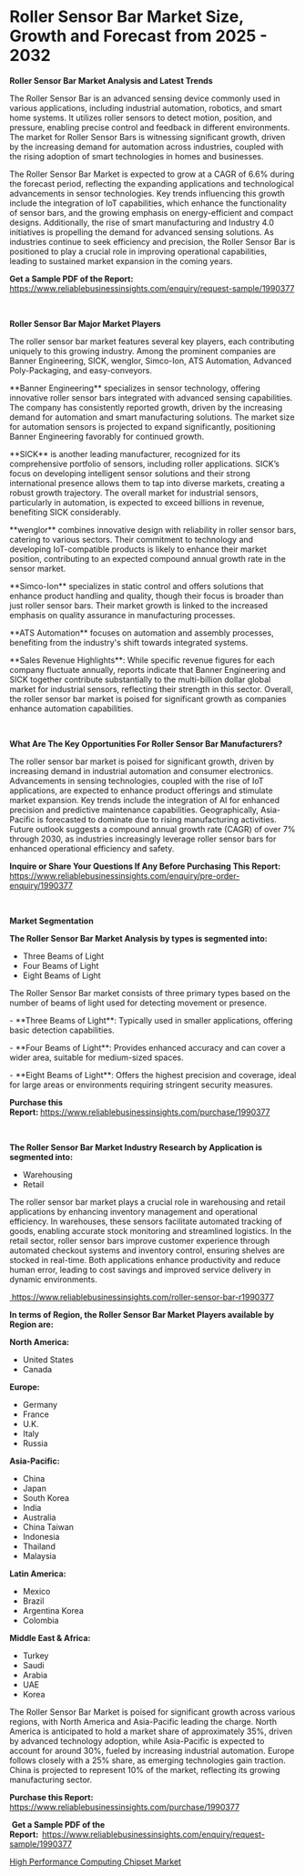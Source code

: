 <p><h1>Roller Sensor Bar Market Size, Growth and Forecast from 2025 - 2032</h1></p><p><strong>Roller Sensor Bar Market Analysis and Latest Trends</strong></p>
<p><p>The Roller Sensor Bar is an advanced sensing device commonly used in various applications, including industrial automation, robotics, and smart home systems. It utilizes roller sensors to detect motion, position, and pressure, enabling precise control and feedback in different environments. The market for Roller Sensor Bars is witnessing significant growth, driven by the increasing demand for automation across industries, coupled with the rising adoption of smart technologies in homes and businesses.</p><p>The Roller Sensor Bar Market is expected to grow at a CAGR of 6.6% during the forecast period, reflecting the expanding applications and technological advancements in sensor technologies. Key trends influencing this growth include the integration of IoT capabilities, which enhance the functionality of sensor bars, and the growing emphasis on energy-efficient and compact designs. Additionally, the rise of smart manufacturing and Industry 4.0 initiatives is propelling the demand for advanced sensing solutions. As industries continue to seek efficiency and precision, the Roller Sensor Bar is positioned to play a crucial role in improving operational capabilities, leading to sustained market expansion in the coming years.</p></p>
<p><strong>Get a Sample PDF of the Report:&nbsp;</strong> <a href="https://www.reliablebusinessinsights.com/enquiry/request-sample/1990377?utm_campaign=2302&utm_medium=2&utm_source=Github&utm_content=ia&utm_term=07042025&utm_id=roller-sensor-bar">https://www.reliablebusinessinsights.com/enquiry/request-sample/1990377</a></p>
<p>&nbsp;</p>
<p><strong>Roller Sensor Bar Major Market Players</strong></p>
<p><p>The roller sensor bar market features several key players, each contributing uniquely to this growing industry. Among the prominent companies are Banner Engineering, SICK, wenglor, Simco-Ion, ATS Automation, Advanced Poly-Packaging, and easy-conveyors.</p><p>**Banner Engineering** specializes in sensor technology, offering innovative roller sensor bars integrated with advanced sensing capabilities. The company has consistently reported growth, driven by the increasing demand for automation and smart manufacturing solutions. The market size for automation sensors is projected to expand significantly, positioning Banner Engineering favorably for continued growth.</p><p>**SICK** is another leading manufacturer, recognized for its comprehensive portfolio of sensors, including roller applications. SICK’s focus on developing intelligent sensor solutions and their strong international presence allows them to tap into diverse markets, creating a robust growth trajectory. The overall market for industrial sensors, particularly in automation, is expected to exceed billions in revenue, benefiting SICK considerably.</p><p>**wenglor** combines innovative design with reliability in roller sensor bars, catering to various sectors. Their commitment to technology and developing IoT-compatible products is likely to enhance their market position, contributing to an expected compound annual growth rate in the sensor market.</p><p>**Simco-Ion** specializes in static control and offers solutions that enhance product handling and quality, though their focus is broader than just roller sensor bars. Their market growth is linked to the increased emphasis on quality assurance in manufacturing processes.</p><p>**ATS Automation** focuses on automation and assembly processes, benefiting from the industry's shift towards integrated systems.</p><p>**Sales Revenue Highlights**: While specific revenue figures for each company fluctuate annually, reports indicate that Banner Engineering and SICK together contribute substantially to the multi-billion dollar global market for industrial sensors, reflecting their strength in this sector. Overall, the roller sensor bar market is poised for significant growth as companies enhance automation capabilities.</p></p>
<p>&nbsp;</p>
<p><strong>What Are The Key Opportunities For Roller Sensor Bar Manufacturers?</strong></p>
<p><p>The roller sensor bar market is poised for significant growth, driven by increasing demand in industrial automation and consumer electronics. Advancements in sensing technologies, coupled with the rise of IoT applications, are expected to enhance product offerings and stimulate market expansion. Key trends include the integration of AI for enhanced precision and predictive maintenance capabilities. Geographically, Asia-Pacific is forecasted to dominate due to rising manufacturing activities. Future outlook suggests a compound annual growth rate (CAGR) of over 7% through 2030, as industries increasingly leverage roller sensor bars for enhanced operational efficiency and safety.</p></p>
<p><strong>Inquire or Share Your Questions If Any Before Purchasing This Report:</strong> <a href="https://www.reliablebusinessinsights.com/enquiry/pre-order-enquiry/1990377?utm_campaign=2302&utm_medium=2&utm_source=Github&utm_content=ia&utm_term=07042025&utm_id=roller-sensor-bar">https://www.reliablebusinessinsights.com/enquiry/pre-order-enquiry/1990377</a></p>
<p>&nbsp;</p>
<p><strong>Market Segmentation</strong></p>
<p><strong>The Roller Sensor Bar Market Analysis by types is segmented into:</strong></p>
<p><ul><li>Three Beams of Light</li><li>Four Beams of Light</li><li>Eight Beams of Light</li></ul></p>
<p><p>The Roller Sensor Bar market consists of three primary types based on the number of beams of light used for detecting movement or presence. </p><p>- **Three Beams of Light**: Typically used in smaller applications, offering basic detection capabilities. </p><p>- **Four Beams of Light**: Provides enhanced accuracy and can cover a wider area, suitable for medium-sized spaces. </p><p>- **Eight Beams of Light**: Offers the highest precision and coverage, ideal for large areas or environments requiring stringent security measures.</p></p>
<p><strong>Purchase this Report:&nbsp;</strong><a href="https://www.reliablebusinessinsights.com/purchase/1990377?utm_campaign=2302&utm_medium=2&utm_source=Github&utm_content=ia&utm_term=07042025&utm_id=roller-sensor-bar">https://www.reliablebusinessinsights.com/purchase/1990377</a></p>
<p>&nbsp;</p>
<p><strong>The Roller Sensor Bar Market Industry Research by Application is segmented into:</strong></p>
<p><ul><li>Warehousing</li><li>Retail</li></ul></p>
<p><p>The roller sensor bar market plays a crucial role in warehousing and retail applications by enhancing inventory management and operational efficiency. In warehouses, these sensors facilitate automated tracking of goods, enabling accurate stock monitoring and streamlined logistics. In the retail sector, roller sensor bars improve customer experience through automated checkout systems and inventory control, ensuring shelves are stocked in real-time. Both applications enhance productivity and reduce human error, leading to cost savings and improved service delivery in dynamic environments.</p></p>
<p><a href="https://www.reliablebusinessinsights.com/roller-sensor-bar-r1990377?utm_campaign=2302&utm_medium=2&utm_source=Github&utm_content=ia&utm_term=07042025&utm_id=roller-sensor-bar">&nbsp;https://www.reliablebusinessinsights.com/roller-sensor-bar-r1990377</a></p>
<p><strong>In terms of Region, the Roller Sensor Bar Market Players available by Region are:</strong></p>
<p>
    <p> <strong> North America: </strong>
        <ul>
            <li>United States</li>
            <li>Canada</li>
        </ul>
        </p> 
    <p> <strong> Europe: </strong>
        <ul>
            <li>Germany</li>
            <li>France</li>
            <li>U.K.</li>
            <li>Italy</li>
            <li>Russia</li>
        </ul>
        </p> 
    <p> <strong> Asia-Pacific: </strong>
        <ul>
            <li>China</li>
            <li>Japan</li>
            <li>South Korea</li>
            <li>India</li>
            <li>Australia</li>
            <li>China Taiwan</li>
            <li>Indonesia</li>
            <li>Thailand</li>
            <li>Malaysia</li>
        </ul>
        </p> 
    <p> <strong> Latin America: </strong>
        <ul>
            <li>Mexico</li>
            <li>Brazil</li>
            <li>Argentina Korea</li>
            <li>Colombia</li>
        </ul>
        </p> 
    <p> <strong> Middle East & Africa: </strong>
        <ul>
            <li>Turkey</li>
            <li>Saudi</li>
            <li>Arabia</li>
            <li>UAE</li>
            <li>Korea</li>
        </ul>
    </p>
    </p>
<p><p>The Roller Sensor Bar Market is poised for significant growth across various regions, with North America and Asia-Pacific leading the charge. North America is anticipated to hold a market share of approximately 35%, driven by advanced technology adoption, while Asia-Pacific is expected to account for around 30%, fueled by increasing industrial automation. Europe follows closely with a 25% share, as emerging technologies gain traction. China is projected to represent 10% of the market, reflecting its growing manufacturing sector.</p></p>
<p><strong>Purchase this Report: </strong><a href="https://www.reliablebusinessinsights.com/purchase/1990377?utm_campaign=2302&utm_medium=2&utm_source=Github&utm_content=ia&utm_term=07042025&utm_id=roller-sensor-bar">https://www.reliablebusinessinsights.com/purchase/1990377</a></p>
<p>&nbsp;<strong>Get a Sample PDF of the Report:&nbsp;&nbsp;</strong><a href="https://www.reliablebusinessinsights.com/enquiry/request-sample/1990377?utm_campaign=2302&utm_medium=2&utm_source=Github&utm_content=ia&utm_term=07042025&utm_id=roller-sensor-bar">https://www.reliablebusinessinsights.com/enquiry/request-sample/1990377</a></p>
<p><strong></strong></p>
<p><p><a href="https://github.com/kathiestrine5ty/Market-Research-Report-List-2/blob/main/high-performance-computing-chipset-market.md?utm_campaign=2302&utm_medium=2&utm_source=Github&utm_content=ia&utm_term=07042025&utm_id=roller-sensor-bar">High Performance Computing Chipset Market</a></p></p>